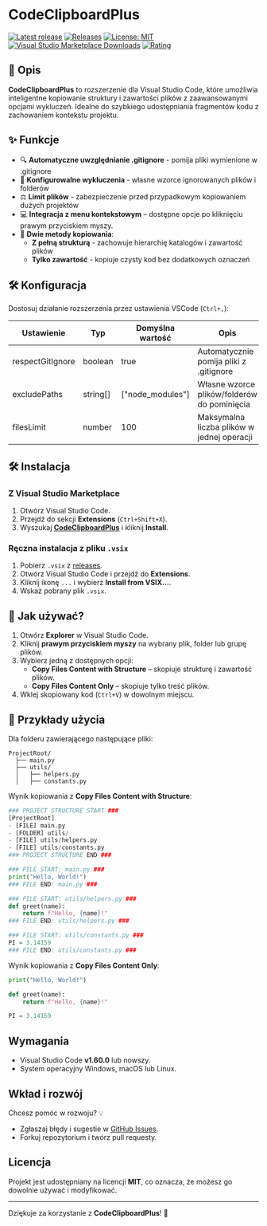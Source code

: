 # CodeClipboardPlus

<a href="https://github.com/xAxee/CodeClipboardPlus/releases/latest"><img alt="Latest release" src="https://img.shields.io/github/v/release/xAxee/CodeClipboardPlus.svg?logo=github&style=for-the-badge"></a>
<a href="https://github.com/xAxee/CodeClipboardPlus/releases"><img alt="Releases" src="https://img.shields.io/github/downloads/xAxee/CodeClipboardPlus/total?color=success&label=downloads&style=for-the-badge"></a>
<a href="LICENSE"><img alt="License: MIT" src="https://img.shields.io/badge/License-MIT-red.svg?style=for-the-badge"></a>
<br>
<a href="https://marketplace.visualstudio.com/items?itemName=HubertIwan.codeclipboardplus"><img alt="Visual Studio Marketplace Downloads" src="https://img.shields.io/visual-studio-marketplace/d/HubertIwan.codeclipboardplus?style=for-the-badge&label=VS%20Marketplace%20Downloads&color=success"></a>
<a href="https://marketplace.visualstudio.com/items?itemName=HubertIwan.codeclipboardplus"><img alt="Rating" src="https://img.shields.io/visual-studio-marketplace/r/HubertIwan.codeclipboardplus?style=for-the-badge&color=gold"></a>

## 📌 Opis

**CodeClipboardPlus** to rozszerzenie dla Visual Studio Code, które umożliwia inteligentne kopiowanie struktury i zawartości plików z zaawansowanymi opcjami wykluczeń. Idealne do szybkiego udostępniania fragmentów kodu z zachowaniem kontekstu projektu.

## ✨ Funkcje

- 🔍 **Automatyczne uwzględnianie .gitignore** - pomija pliki wymienione w .gitignore
- 📃 **Konfigurowalne wykluczenia** - własne wzorce ignorowanych plików i folderów
- ⚖️ **Limit plików** - zabezpieczenie przed przypadkowym kopiowaniem dużych projektów
- 💻 **Integracja z menu kontekstowym** – dostępne opcje po kliknięciu prawym przyciskiem myszy.
- 📂 **Dwie metody kopiowania**:
  - **Z pełną strukturą** - zachowuje hierarchię katalogów i zawartość plików
  - **Tylko zawartość** - kopiuje czysty kod bez dodatkowych oznaczeń

## 🛠 Konfiguracja

Dostosuj działanie rozszerzenia przez ustawienia VSCode (`Ctrl+,`):

| Ustawienie       | Typ      | Domyślna wartość | Opis                                        |
| ---------------- | -------- | ---------------- | ------------------------------------------- |
| respectGitIgnore | boolean  | true             | Automatycznie pomija pliki z .gitignore     |
| excludePaths     | string[] | ["node_modules"] | Własne wzorce plików/folderów do pominięcia |
| filesLimit       | number   | 100              | Maksymalna liczba plików w jednej operacji  |

## 🛠 Instalacja

### Z Visual Studio Marketplace

1. Otwórz Visual Studio Code.
2. Przejdź do sekcji **Extensions** (`Ctrl+Shift+X`).
3. Wyszukaj [**CodeClipboardPlus**](https://marketplace.visualstudio.com/items?itemName=HubertIwan.codeclipboardplus) i kliknij **Install**.

### Ręczna instalacja z pliku `.vsix`

1. Pobierz `.vsix` z [releases](https://github.com/xAxee/CodeClipboardPlus/releases).
2. Otwórz Visual Studio Code i przejdź do **Extensions**.
3. Kliknij ikonę `...` i wybierz **Install from VSIX...**.
4. Wskaż pobrany plik `.vsix`.

## 🚀 Jak używać?

1. Otwórz **Explorer** w Visual Studio Code.
2. Kliknij **prawym przyciskiem myszy** na wybrany plik, folder lub grupę plików.
3. Wybierz jedną z dostępnych opcji:
   - **Copy Files Content with Structure** – skopiuje strukturę i zawartość plików.
   - **Copy Files Content Only** – skopiuje tylko treść plików.
4. Wklej skopiowany kod (`Ctrl+V`) w dowolnym miejscu.

## 📌 Przykłady użycia

Dla folderu zawierającego następujące pliki:

```
ProjectRoot/
  ├── main.py
  ├── utils/
  │   ├── helpers.py
  │   ├── constants.py
```

Wynik kopiowania z **Copy Files Content with Structure**:

```py
### PROJECT STRUCTURE START ###
[ProjectRoot]
- [FILE] main.py
- [FOLDER] utils/
- [FILE] utils/helpers.py
- [FILE] utils/constants.py
### PROJECT STRUCTURE END ###

### FILE START: main.py ###
print("Hello, World!")
### FILE END: main.py ###

### FILE START: utils/helpers.py ###
def greet(name):
    return f"Hello, {name}!"
### FILE END: utils/helpers.py ###

### FILE START: utils/constants.py ###
PI = 3.14159
### FILE END: utils/constants.py ###
```

Wynik kopiowania z **Copy Files Content Only**:

```py
print("Hello, World!")

def greet(name):
    return f"Hello, {name}!"

PI = 3.14159
```

## Wymagania

- Visual Studio Code **v1.60.0** lub nowszy.
- System operacyjny Windows, macOS lub Linux.

## Wkład i rozwój

Chcesz pomóc w rozwoju? 💡

- Zgłaszaj błędy i sugestie w [GitHub Issues](https://github.com/xAxee/CodeClipboardPlus/issues).
- Forkuj repozytorium i twórz pull requesty.

## Licencja

Projekt jest udostępniany na licencji **MIT**, co oznacza, że możesz go dowolnie używać i modyfikować.

---

Dziękuje za korzystanie z **CodeClipboardPlus**! 🚀

